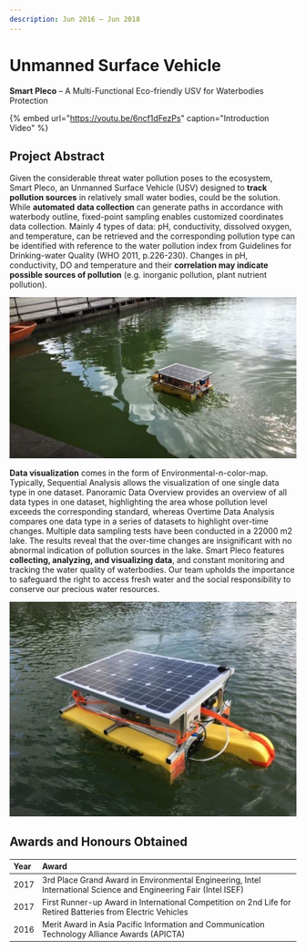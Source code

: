 ```yaml
---
description: Jun 2016 – Jun 2018
---
```


# Unmanned Surface Vehicle

**Smart Pleco** – A Multi-Functional Eco-friendly USV for Waterbodies Protection

{% embed url="https://youtu.be/6ncf1dFezPs" caption="Introduction Video" %}

## Project Abstract

Given the considerable threat water pollution poses to the ecosystem, Smart Pleco, an Unmanned Surface Vehicle \(USV\) designed to **track pollution sources** in relatively small water bodies, could be the solution. While **automated** **data collection** can generate paths in accordance with waterbody outline, fixed-point sampling enables customized coordinates data collection. Mainly 4 types of data: pH, conductivity, dissolved oxygen, and temperature, can be retrieved and the corresponding pollution type can be identified with reference to the water pollution index from Guidelines for Drinking-water Quality \(WHO 2011, p.226-230\). Changes in pH, conductivity, DO and temperature and their **correlation may indicate possible sources of pollution** \(e.g. inorganic pollution, plant nutrient pollution\).

![Figure 1: Smart Pleco cruising on Sai Wan Lake, Macau](../.gitbook/assets/image.png)

**Data visualization** comes in the form of Environmental-n-color-map. Typically, Sequential Analysis allows the visualization of one single data type in one dataset. Panoramic Data Overview provides an overview of all data types in one dataset, highlighting the area whose pollution level exceeds the corresponding standard, whereas Overtime Data Analysis compares one data type in a series of datasets to highlight over-time changes. Multiple data sampling tests have been conducted in a 22000 m2 lake. The results reveal that the over-time changes are insignificant with no abnormal indication of pollution sources in the lake. Smart Pleco features **collecting, analyzing, and visualizing data**, and constant monitoring and tracking the water quality of waterbodies. Our team upholds the importance to safeguard the right to access fresh water and the social responsibility to conserve our precious water resources.

![Figure 2: A closer look of Smart Pleco](../.gitbook/assets/image%20%281%29.png)

## Awards and Honours Obtained

| Year | Award |
| :--- | :--- |
| 2017 | 3rd Place Grand Award in Environmental Engineering, Intel International Science and Engineering Fair \(Intel ISEF\) |
| 2017 | First Runner-up Award in International Competition on 2nd Life for Retired Batteries from Electric Vehicles |
| 2016 | Merit Award in Asia Pacific Information and Communication Technology Alliance Awards \(APICTA\) |

## 

